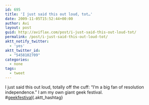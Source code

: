 ```yaml
---
id: 695
title: 'I just said this out loud, tot…'
date: 2009-11-05T15:52:44+00:00
author: Avi
layout: post
guid: http://aviflax.com/post/i-just-said-this-out-loud-tot/
permalink: /post/i-just-said-this-out-loud-tot/
aktt_notify_twitter:
  - 'yes'
aktt_twitter_id:
  - "5458102709"
categories:
  - none
tags:
  - tweet
---
```

I just said this out loud, totally off the cuff: &#8220;I&#8217;m a big fan of resolution independence.&#8221; I am my own giant geek festival. #[geekfestival](http://search.twitter.com/search?q=%23geekfestival){.aktt_hashtag}